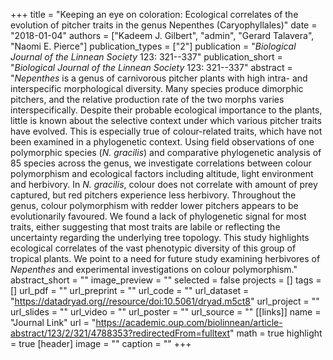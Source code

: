 +++
title = "Keeping an eye on coloration: Ecological correlates of the evolution of pitcher traits in the genus Nepenthes (Caryophyllales)"
date = "2018-01-04"
authors = ["Kadeem J. Gilbert", "admin", "Gerard Talavera", "Naomi E. Pierce"]
publication_types = ["2"]
publication = "_Biological Journal of the Linnean Society_ 123: 321--337"
publication_short = "_Biological Journal of the Linnean Society_ 123: 321--337"
abstract = "*Nepenthes* is a genus of carnivorous pitcher plants with high intra- and interspecific morphological diversity. Many species produce dimorphic pitchers, and the relative production rate of the two morphs varies interspecifically. Despite their probable ecological importance to the plants, little is known about the selective context under which various pitcher traits have evolved. This is especially true of colour-related traits, which have not been examined in a phylogenetic context. Using field observations of one polymorphic species (*N. gracilis*) and comparative phylogenetic analysis of 85 species across the genus, we investigate correlations between colour polymorphism and ecological factors including altitude, light environment and herbivory. In *N. gracilis*, colour does not correlate with amount of prey captured, but red pitchers experience less herbivory. Throughout the genus, colour polymorphism with redder lower pitchers appears to be evolutionarily favoured. We found a lack of phylogenetic signal for most traits, either suggesting that most traits are labile or reflecting the uncertainty regarding the underlying tree topology. This study highlights ecological correlates of the vast phenotypic diversity of this group of tropical plants. We point to a need for future study examining herbivores of *Nepenthes* and experimental investigations on colour polymorphism."
abstract_short = ""
image_preview = ""
selected = false
projects = []
tags = []
url_pdf = ""
url_preprint = ""
url_code = ""
url_dataset = "https://datadryad.org//resource/doi:10.5061/dryad.m5ct8"
url_project = ""
url_slides = ""
url_video = ""
url_poster = ""
url_source = ""
[[links]]
  name = "Journal Link"
  url = "https://academic.oup.com/biolinnean/article-abstract/123/2/321/4788353?redirectedFrom=fulltext"
math = true
highlight = true
[header]
image = ""
caption = ""
+++
